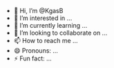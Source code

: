 - 👋 Hi, I’m @KgasB
- 👀 I’m interested in ...
- 🌱 I’m currently learning ...
- 💞️ I’m looking to collaborate on ...
- 📫 How to reach me ...
- 😄 Pronouns: ...
- ⚡ Fun fact: ...

<!---
KgasB/KgasB is a ✨ special ✨ repository because its `README.md` (this file) appears on your GitHub profile.
You can click the Preview link to take a look at your changes.
--->
